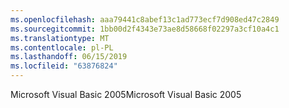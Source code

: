 ```yaml
---
ms.openlocfilehash: aaa79441c8abef13c1ad773ecf7d908ed47c2849
ms.sourcegitcommit: 1bb00d2f4343e73ae8d58668f02297a3cf10a4c1
ms.translationtype: MT
ms.contentlocale: pl-PL
ms.lasthandoff: 06/15/2019
ms.locfileid: "63876824"
---
```

<span data-ttu-id="c3af0-101">Microsoft Visual Basic 2005</span><span class="sxs-lookup"><span data-stu-id="c3af0-101">Microsoft Visual Basic 2005</span></span>